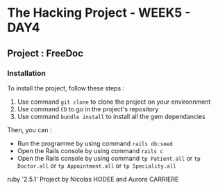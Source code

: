 # The Hacking Project - WEEK5 - DAY4
## Project : FreeDoc

### Installation

To install the project, follow these steps :
1. Use command `git clone` to clone the project on your environnment
2. Use command `CD` to go in the project's repository
3. Use command `bundle install` to install all the gem dependancies

Then, you can :
- Run the programme by using command `rails db:seed`
- Open the Rails console by using command `rails c`
- Open the Rails console by using command `tp Patient.all` or `tp Doctor.all` or `tp Appointment.all` or `tp Speciality.all`

ruby '2.5.1'
Project by Nicolas HODEE and Aurore CARRIERE





